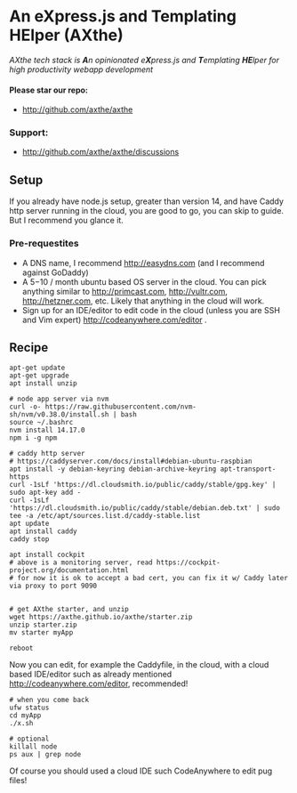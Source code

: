 
# An eXpress.js and Templating HElper (AXthe)
<i>AXthe tech stack is <b>A</b>n opinionated e<b>X</b>press.js and <b>T</b>emplating <b>HE</b>lper for high productivity webapp development</i>

#### Please star our repo:
- http://github.com/axthe/axthe

### Support:
- http://github.com/axthe/axthe/discussions

## Setup
If you already have node.js setup, greater than version 14, and have Caddy http server running in the cloud, you are good to go, you can skip to guide. But I recommend you glance it.

### Pre-requestites
- A DNS name, I recommend http://easydns.com (and I recommend against GoDaddy)
- A $5-$10 / month ubuntu based OS server in the cloud. You can pick anything similar to http://primcast.com, http://vultr.com, http://hetzner.com, etc. Likely that anything in the cloud will work.
- Sign up for an IDE/editor to edit code in the cloud (unless you are SSH and Vim expert) http://codeanywhere.com/editor . 

## Recipe
```
apt-get update
apt-get upgrade
apt install unzip

# node app server via nvm
curl -o- https://raw.githubusercontent.com/nvm-sh/nvm/v0.38.0/install.sh | bash
source ~/.bashrc
nvm install 14.17.0
npm i -g npm

# caddy http server
# https://caddyserver.com/docs/install#debian-ubuntu-raspbian
apt install -y debian-keyring debian-archive-keyring apt-transport-https
curl -1sLf 'https://dl.cloudsmith.io/public/caddy/stable/gpg.key' | sudo apt-key add -
curl -1sLf 'https://dl.cloudsmith.io/public/caddy/stable/debian.deb.txt' | sudo tee -a /etc/apt/sources.list.d/caddy-stable.list
apt update
apt install caddy
caddy stop

apt install cockpit
# above is a monitoring server, read https://cockpit-project.org/documentation.html
# for now it is ok to accept a bad cert, you can fix it w/ Caddy later via proxy to port 9090


# get AXthe starter, and unzip
wget https://axthe.github.io/axthe/starter.zip
unzip starter.zip
mv starter myApp

reboot
```

Now you can edit, for example the Caddyfile, in the cloud, with a cloud based IDE/editor such as already mentioned http://codeanywhere.com/editor, recommended!

```
# when you come back
ufw status
cd myApp
./x.sh

# optional
killall node
ps aux | grep node
```
Of course you should used a cloud IDE such CodeAnywhere to edit pug files!
